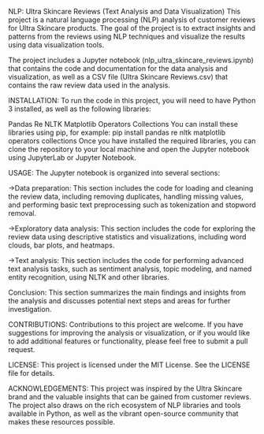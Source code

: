 NLP: Ultra Skincare Reviews (Text Analysis and Data Visualization)
This project is a natural language processing (NLP) analysis of customer reviews for Ultra Skincare products. The goal of the project is to extract insights and patterns from the reviews using NLP techniques and visualize the results using data visualization tools.

The project includes a Jupyter notebook (nlp_ultra_skincare_reviews.ipynb) that contains the code and documentation for the data analysis and visualization, as well as a CSV file (Ultra Skincare Reviews.csv) that contains the raw review data used in the analysis.

 INSTALLATION:
To run the code in this project, you will need to have Python 3 installed, as well as the following libraries:

Pandas
Re
NLTK
Matplotlib
Operators
Collections
You can install these libraries using pip, for example: 
pip install pandas re nltk matplotlib operators collections
Once you have installed the required libraries, you can clone the repository to your local machine and open the Jupyter notebook using JupyterLab or Jupyter Notebook.

USAGE:
The Jupyter notebook is organized into several sections:

->Data preparation: This section includes the code for loading and cleaning the review data, including removing duplicates, handling missing values, and performing basic text preprocessing such as tokenization and stopword removal.

->Exploratory data analysis: This section includes the code for exploring the review data using descriptive statistics and visualizations, including word clouds, bar plots, and heatmaps.

->Text analysis: This section includes the code for performing advanced text analysis tasks, such as sentiment analysis, topic modeling, and named entity recognition, using NLTK and other libraries.

Conclusion: This section summarizes the main findings and insights from the analysis and discusses potential next steps and areas for further investigation.

CONTRIBUTIONS:
Contributions to this project are welcome. If you have suggestions for improving the analysis or visualization, or if you would like to add additional features or functionality, please feel free to submit a pull request.

LICENSE:
This project is licensed under the MIT License. See the LICENSE file for details.

ACKNOWLEDGEMENTS:
This project was inspired by the Ultra Skincare brand and the valuable insights that can be gained from customer reviews. The project also draws on the rich ecosystem of NLP libraries and tools available in Python, as well as the vibrant open-source community that makes these resources possible.
